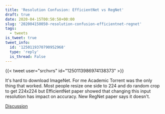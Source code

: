 ```yaml
---
title: 'Resolution Confusion: EfficientNet vs RegNet'
draft: true
date: 2020-04-15T00:50:58+00:00
slug: '202004150050-resolution-confusion-efficientnet-regnet'
tags:
  - tweets
is_tweet: true
tweet_info:
  id: '1250119370790952968'
  type: 'reply'
  is_thread: False
---
```




{{< tweet user="srchvrs" id="1250113986974138373" >}}

It's hard to download ImageNet. For me Academic Torrent was the only thing that worked. Most people resize one side to 224 and do random crop to get 224x224 but EfficientNet paper showed that changing this input resolution has impact on accuracy. New RegNet paper says it doesn't.

[Discussion](https://x.com/sytelus/status/1250119370790952968)
